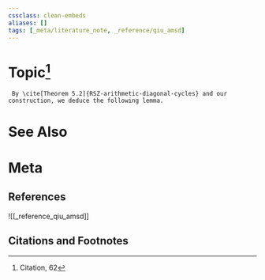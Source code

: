 ```yaml
---
cssclass: clean-embeds
aliases: []
tags: [_meta/literature_note, _reference/qiu_amsd]
---
```

# Topic[^1]



 
     By \cite[Theorem 5.2]{RSZ-arithmetic-diagonal-cycles} and our construction, we deduce the following lemma.
                  

# See Also

# Meta
## References
![[_reference_qiu_amsd]]


## Citations and Footnotes
[^1]: Citation, 62